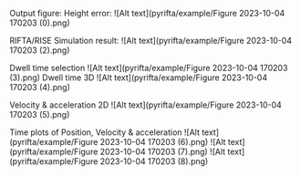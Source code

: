 Output figure:
Height error:
![Alt text](pyrifta/example/Figure 2023-10-04 170203 (0).png)


RIFTA/RISE Simulation result:
![Alt text](pyrifta/example/Figure 2023-10-04 170203 (2).png) 

Dwell time selection
![Alt text](pyrifta/example/Figure 2023-10-04 170203 (3).png) 
Dwell time 3D
![Alt text](pyrifta/example/Figure 2023-10-04 170203 (4).png) 

Velocity & acceleration 2D
![Alt text](pyrifta/example/Figure 2023-10-04 170203 (5).png) 

Time plots of Position, Velocity & acceleration
![Alt text](pyrifta/example/Figure 2023-10-04 170203 (6).png) 
![Alt text](pyrifta/example/Figure 2023-10-04 170203 (7).png) 
![Alt text](pyrifta/example/Figure 2023-10-04 170203 (8).png)

